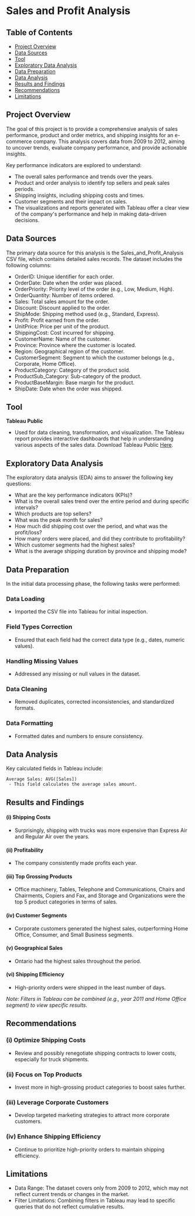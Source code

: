 # Sales and Profit Analysis

## Table of Contents
- [Project Overview](#project-overview)
- [Data Sources](#data-sources)
- [Tool](#tool)
- [Exploratory Data Analysis](#exploratory-data-analysis)
- [Data Preparation](#data-preparation)
- [Data Analysis](#data-analysis)
- [Results and Findings](#results-and-findings)
- [Recommendations](#recommendations)
- [Limitations](#limitations)

## Project Overview
The goal of this project is to provide a comprehensive analysis of sales performance, product and order metrics, and shipping insights for an e-commerce company. This analysis covers data from 2009 to 2012, aiming to uncover trends, evaluate company performance, and provide actionable insights.

Key performance indicators are explored to understand:

- The overall sales performance and trends over the years.
- Product and order analysis to identify top sellers and peak sales periods.
- Shipping insights, including shipping costs and times.
- Customer segments and their impact on sales.
- The visualizations and reports generated with Tableau offer a clear view of the company's performance and help in making data-driven decisions.

## Data Sources
The primary data source for this analysis is the Sales_and_Profit_Analysis CSV file, which contains detailed sales records. The dataset includes the following columns:

- OrderID: Unique identifier for each order.
- OrderDate: Date when the order was placed.
- OrderPriority: Priority level of the order (e.g., Low, Medium, High).
- OrderQuantity: Number of items ordered.
- Sales: Total sales amount for the order.
- Discount: Discount applied to the order.
- ShipMode: Shipping method used (e.g., Standard, Express).
- Profit: Profit earned from the order.
- UnitPrice: Price per unit of the product.
- ShippingCost: Cost incurred for shipping.
- CustomerName: Name of the customer.
- Province: Province where the customer is located.
- Region: Geographical region of the customer.
- CustomerSegment: Segment to which the customer belongs (e.g., Corporate, Home Office).
- ProductCategory: Category of the product sold.
- ProductSub_Category: Sub-category of the product.
- ProductBaseMargin: Base margin for the product.
- ShipDate: Date when the order was shipped.

## Tool
**Tableau Public**

  - Used for data cleaning, transformation, and visualization. The Tableau report provides interactive dashboards that help in understanding various aspects of the sales data. Download Tableau Public [Here](https://www.tableau.com/products/public/download).

## Exploratory Data Analysis
The exploratory data analysis (EDA) aims to answer the following key questions:

- What are the key performance indicators (KPIs)?
- What is the overall sales trend over the entire period and during specific intervals?
- Which products are top sellers?
- What was the peak month for sales?
- How much did shipping cost over the period, and what was the profit/loss?
- How many orders were placed, and did they contribute to profitability?
- Which customer segments had the highest sales?
- What is the average shipping duration by province and shipping mode?

## Data Preparation
In the initial data processing phase, the following tasks were performed:
### Data Loading
  - Imported the CSV file into Tableau for initial inspection.
### Field Types Correction
  - Ensured that each field had the correct data type (e.g., dates, numeric values).
### Handling Missing Values
  - Addressed any missing or null values in the dataset.
### Data Cleaning
  - Removed duplicates, corrected inconsistencies, and standardized formats.
### Data Formatting
  - Formatted dates and numbers to ensure consistency.

## Data Analysis
Key calculated fields in Tableau include:
```tableau
Average Sales: AVG([Sales])
 - This field calculates the average sales amount.
```


## Results and Findings
#### (i) Shipping Costs
  - Surprisingly, shipping with trucks was more expensive than Express Air and Regular Air over the years.
#### (ii) Profitability
  - The company consistently made profits each year.
#### (iii) Top Grossing Products
  - Office machinery, Tables, Telephone and Communications, Chairs and Chairments, Copiers and Fax, and Storage and Organizations were the top 5 product categories in terms of sales.
#### (iv) Customer Segments
  - Corporate customers generated the highest sales, outperforming Home Office, Consumer, and Small Business segments.
#### (v) Geographical Sales
  - Ontario had the highest sales throughout the period.
#### (vi) Shipping Efficiency
  - High-priority orders were shipped in the least number of days.

*Note: Filters in Tableau can be combined (e.g., year 2011 and Home Office segment) to view specific results.*

## Recommendations
### (i) Optimize Shipping Costs
- Review and possibly renegotiate shipping contracts to lower costs, especially for truck shipments.
### (ii) Focus on Top Products
- Invest more in high-grossing product categories to boost sales further.
### (iii) Leverage Corporate Customers
- Develop targeted marketing strategies to attract more corporate customers.
### (iv) Enhance Shipping Efficiency
- Continue to prioritize high-priority orders to maintain shipping efficiency.
## Limitations
- Data Range: The dataset covers only from 2009 to 2012, which may not reflect current trends or changes in the market.
- Filter Limitations: Combining filters in Tableau may lead to specific queries that do not reflect cumulative results.
